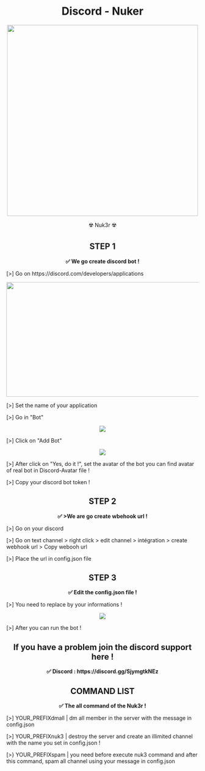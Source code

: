 <h1 align="center"><strong>Discord - Nuker</strong></h1>
<p align="center"> <img src="https://s2.qwant.com/thumbr/0x380/4/0/1f4657a3c9ca2bf626543f576e66ff6bcd7a72c68fb9a669a060db7ec98849/AATXAJxS0tUFPKZ0V5v13sk3kHHSDak6bq-HarPmIw=s900-c-k-c0xffffffff-no-rj-mo.jpg?u=https%3A%2F%2Fyt3.ggpht.com%2Fa%2FAATXAJxS0tUFPKZ0V5v13sk3kHHSDak6bq-HarPmIw%3Ds900-c-k-c0xffffffff-no-rj-mo&q=0&b=1&p=0&a=0", width="500", height="500"></p>
<p align="center">☢️ Nuk3r ☢️</p>

<h2 align="center">STEP 1</h2>
<p align="center"><strong>✅ We go create discord bot !</strong></p> 

<p>[>] Go on https://discord.com/developers/applications
<p align="center"> <img src="https://cdn.discordapp.com/attachments/910921743936405555/911224822925758484/edit1.jpg", width=600, height=300></p>
<p>[>] Set the name of your application</p>
<p>[>] Go in "Bot"</p>
<p align="center"> <img src="https://cdn.discordapp.com/attachments/910921743936405555/911226014649188372/capture.png"> </p>
<p>[>] Click on "Add Bot"</p>
<p align="center"> <img src="https://cdn.discordapp.com/attachments/910921743936405555/911226475607384084/unknown.png"></p>
<p>[>] After click on "Yes, do it !", set the avatar of the bot you can find avatar of real bot in Discord-Avatar file !</p>
<p>[>] Copy your discord bot token !</p>

<h2 align= "center">STEP 2</h2>
<p align="center"><strong>✅ >We are go create wbehook url !</strong><p> 
  
<p>[>] Go on your discord
<p>[>] Go on text channel > right click > edit channel > intégration > create webhook url > Copy webooh url
<p>[>] Place the url in config.json file

<h2 align="center">STEP 3</h2>
<p align="center"><strong>✅ Edit the config.json file !</strong></p> 
  
<p>[>] You need to replace by your informations !</p>
<p align="center"> <img src="https://media.discordapp.net/attachments/910921743936405555/911231143418945556/unknown.png"></p>
<p>[>] After you can run the bot !</p>
  
<h2 align= "center">If you have a problem join the discord support here !</h2>
<p align="center"><strong>✅ Discord : https://discord.gg/SjymgtkNEz</strong><p> 

<h2 align="center">COMMAND LIST</h2>
<p align="center"><strong>✅ The all command of the Nuk3r !</strong></p>
<p>[>] YOUR_PREFIXdmall | dm all member in the server with the message in config.json</p>
<p>[>] YOUR_PREFIXnuk3 | destroy the server and create an illimited channel with the name you set in config.json ! </p>
<p>[>} YOUR_PREFIXspam | you need before execute nuk3 command and after this command, spam all channel using your message in config.json</p>



